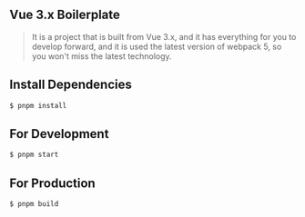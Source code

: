 ## Vue 3.x Boilerplate

> It is a project that is built from Vue 3.x, and it has everything for you to develop forward, and it is used the latest version of webpack 5, so you won't miss the latest technology.

## Install Dependencies

```bash
$ pnpm install
```

## For Development

```bash
$ pnpm start
```

## For Production

```bash
$ pnpm build
```
